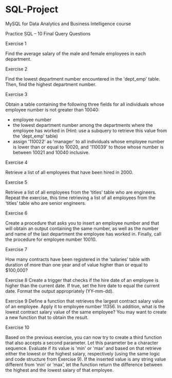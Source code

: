 # SQL-Project
MySQL for Data Analytics and Business Intelligence course 

Practice SQL – 10 Final Query Questions

Exercise 1

Find the average salary of the male and female employees in each department.

Exercise 2

Find the lowest department number encountered in the 'dept_emp' table. Then, find the highest
department number.

Exercise 3

Obtain a table containing the following three fields for all individuals whose employee number is not
greater than 10040:
- employee number
- the lowest department number among the departments where the employee has worked in (Hint: use
a subquery to retrieve this value from the 'dept_emp' table)
- assign '110022' as 'manager' to all individuals whose employee number is lower than or equal to 10020,
and '110039' to those whose number is between 10021 and 10040 inclusive.

Exercise 4

Retrieve a list of all employees that have been hired in 2000. 

Exercise 5

Retrieve a list of all employees from the ‘titles’ table who are engineers.
Repeat the exercise, this time retrieving a list of all employees from the ‘titles’ table who are senior
engineers.

Exercise 6

Create a procedure that asks you to insert an employee number and that will obtain an output containing
the same number, as well as the number and name of the last department the employee has worked in.
Finally, call the procedure for employee number 10010.

Exercise 7

How many contracts have been registered in the ‘salaries’ table with duration of more than one year and
of value higher than or equal to $100,000?

Exercise 8
Create a trigger that checks if the hire date of an employee is higher than the current date. If true, set the
hire date to equal the current date. Format the output appropriately (YY-mm-dd).

Exercise 9
Define a function that retrieves the largest contract salary value of an employee. Apply it to employee
number 11356.
In addition, what is the lowest contract salary value of the same employee? You may want to create a new
function that to obtain the result. 

Exercise 10

Based on the previous exercise, you can now try to create a third function that also accepts a second
parameter. Let this parameter be a character sequence. Evaluate if its value is 'min' or 'max' and based on
that retrieve either the lowest or the highest salary, respectively (using the same logic and code structure
from Exercise 9). If the inserted value is any string value different from ‘min’ or ‘max’, let the function
return the difference between the highest and the lowest salary of that employee. 
